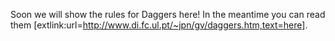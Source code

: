 Soon we will show the rules for Daggers here! In the meantime you can read them [extlink:url=http://www.di.fc.ul.pt/~jpn/gv/daggers.htm,text=here].